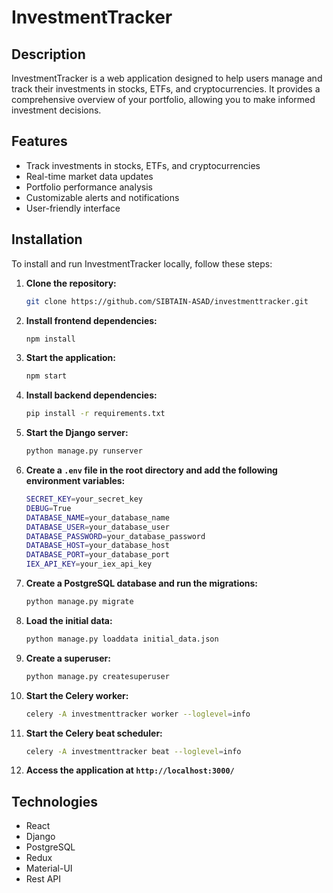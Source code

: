 # InvestmentTracker

## Description
InvestmentTracker is a web application designed to help users manage and track their investments in stocks, ETFs, and cryptocurrencies. It provides a comprehensive overview of your portfolio, allowing you to make informed investment decisions.

## Features
- Track investments in stocks, ETFs, and cryptocurrencies
- Real-time market data updates
- Portfolio performance analysis
- Customizable alerts and notifications
- User-friendly interface

## Installation
To install and run InvestmentTracker locally, follow these steps:

1. **Clone the repository:**
   ```sh
   git clone https://github.com/SIBTAIN-ASAD/investmenttracker.git
    ```
2. **Install frontend dependencies:**
    ```sh
    npm install
    ```
3. **Start the application:**
    ```sh 
    npm start
    ```
4. **Install backend dependencies:**
    ```sh
    pip install -r requirements.txt
    ```
5. **Start the Django server:**
    ```sh
    python manage.py runserver
    ```
6. **Create a `.env` file in the root directory and add the following environment variables:**
    ```sh
    SECRET_KEY=your_secret_key
    DEBUG=True
    DATABASE_NAME=your_database_name
    DATABASE_USER=your_database_user
    DATABASE_PASSWORD=your_database_password
    DATABASE_HOST=your_database_host
    DATABASE_PORT=your_database_port
    IEX_API_KEY=your_iex_api_key
    ```
7. **Create a PostgreSQL database and run the migrations:**
    ```sh
    python manage.py migrate
    ```
8. **Load the initial data:**
    ```sh
    python manage.py loaddata initial_data.json
    ```
9. **Create a superuser:**
    ```sh
    python manage.py createsuperuser
    ```
10. **Start the Celery worker:**
    ```sh
    celery -A investmenttracker worker --loglevel=info
    ```
11. **Start the Celery beat scheduler:**
    ```sh
    celery -A investmenttracker beat --loglevel=info
    ```
12. **Access the application at `http://localhost:3000/`**


## Technologies
- React
- Django
- PostgreSQL
- Redux
- Material-UI
- Rest API
